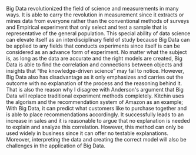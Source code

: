 Big Data revolutionized the field of science and measurements in many ways. It is able to carry the revolution in measurement since it extracts or mines data from everyone rather than the conventional methods of surveys and Empirical experiment that only select and test a sample that is representative of the general population. This special ability of data science can elevate itself as an interdisciplinary field of study because Big Data can be applied to any fields that conducts experiments since itself is can be considered as an advance form of experiment. No matter what the subject is, as long as the data are accurate and the right models are created, Big Data is able to find the correlation and connections between objects and insights that “the knowledge-driven science” may fail to notice. However, Big Data also has disadvantage as it only emphasizes and carries out the outcome with no explanation of the process and the reasoning behind it. That is also the reason why I disagree with Anderson's argument that Big Data will replace traditional experiment methods completely. Kitchin uses the algorism and the recommendation system of Amazon as an example; With Big Data, it can predict what customers like to purchase together and is able to place recommendations accordingly. It successfully leads to an increase in sales and it is reasonable to argue that no explanation is needed to explain and analyze this correlation. However, this method can only be used widely in business since it can offer no testable explanations. Moreover, interpreting the data and creating the correct model will also be challenges in the application of Big Data.
